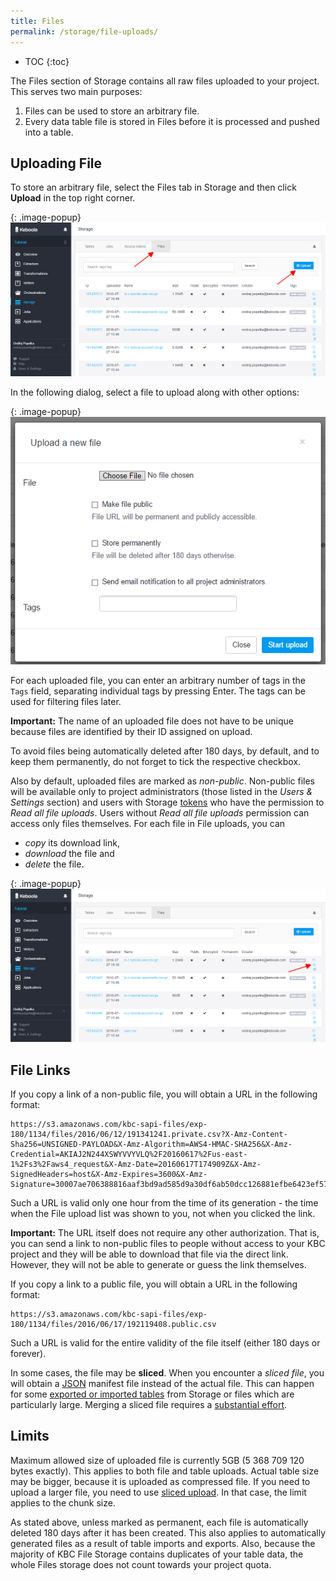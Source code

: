 ```yaml
---
title: Files
permalink: /storage/file-uploads/
---
```


* TOC
{:toc}

The Files section of Storage contains all raw files uploaded to your project.
This serves two main purposes:

1. Files can be used to store an arbitrary file.
2. Every data table file is stored in Files before it is processed and pushed into a table.

## Uploading File
To store an arbitrary file, select the Files tab in Storage and then click **Upload** in the top right corner.

{: .image-popup}
![Screenshot - File uploads](/storage/file-uploads/file-uploads.png)

In the following dialog, select a file to upload along with other options:

{: .image-popup}
![Screenshot - File upload detail](/storage/file-uploads/file-upload-detail.png)

For each uploaded file, you can enter an arbitrary number of tags in the `Tags` field, separating individual tags by pressing Enter.
The tags can be used for filtering files later.

**Important:** The name of an uploaded file does not have to be unique because
files are identified by their ID assigned on upload.

To avoid files being automatically deleted after 180 days, by default, and to keep them permanently,
do not forget to tick the respective checkbox.

Also by default, uploaded files are marked as *non-public*. Non-public files will be available only to project
administrators (those listed in the *Users & Settings* section)
and users with Storage [tokens](/storage/tokens/) who have the permission to *Read all file uploads*.
Users without *Read all file uploads* permission can access only files themselves.
For each file in File uploads, you can

- *copy* its download link,
- *download* the file and
- *delete* the file.

{: .image-popup}
![Screenshot - File upload detail](/storage/file-uploads/file-uploads-download-file.png)

## File Links
If you copy a link of a non-public file, you will obtain a URL in the following format:

    https://s3.amazonaws.com/kbc-sapi-files/exp-180/1134/files/2016/06/12/191341241.private.csv?X-Amz-Content-Sha256=UNSIGNED-PAYLOAD&X-Amz-Algorithm=AWS4-HMAC-SHA256&X-Amz-Credential=AKIAJ2N244XSWYVVYVLQ%2F20160617%2Fus-east-1%2Fs3%2Faws4_request&X-Amz-Date=20160617T174909Z&X-Amz-SignedHeaders=host&X-Amz-Expires=3600&X-Amz-Signature=30007ae706388816aaf3bd9ad585d9a30df6ab50dcc126881efbe6423ef57909

Such a URL is valid only one hour from the time of its generation - the time when the File upload list was shown to you,
not when you clicked the link.

**Important:** The URL itself does not require any other authorization.
That is, you can send a link to non-public files to people without access to your KBC project and they
will be able to download that file via the direct link. However, they will not be able to generate or guess the link
themselves.

If you copy a link to a public file, you will obtain a URL in the following format:

    https://s3.amazonaws.com/kbc-sapi-files/exp-180/1134/files/2016/06/17/192119408.public.csv

Such a URL is valid for the entire validity of the file itself (either 180 days or forever).

In some cases, the file may be **sliced**. When you encounter a *sliced file*, you will 
obtain a [JSON](https://en.wikipedia.org/wiki/JSON) manifest file instead of the actual file. 
This can happen for some [exported or imported tables](/storage/tables/uploads/) from Storage or files which are particularly large.
Merging a sliced file requires a [substantial effort](https://developers.keboola.com/integrate/storage/api/import-export/#working-with-sliced-files).

## Limits
Maximum allowed size of uploaded file is currently 5GB (5 368 709 120 bytes exactly). This applies to both file and table uploads. Actual
table size may be bigger, because it is uploaded as compressed file. If you need to upload a larger file, you need to use 
[sliced upload](https://docs.keboola.apiary.io/#reference/files/upload-file). In that case, the limit applies to the chunk size.

As stated above, unless marked as permanent, each file is automatically deleted 180 days after it has been created. 
This also applies to automatically generated files as a result of table imports and exports. 
Also, because the majority of KBC File Storage contains duplicates of your table data, 
the whole Files storage does not count towards your project quota.
